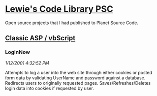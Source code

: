# [Lewie's Code Library PSC](../../README.md)

Open source projects that I had published to Planet Source Code.

## [Classic ASP / vbScript](../README.md)

### LoginNow

*1/12/2001 4:32:52 PM*

Attempts to log a user into the web site through either cookies or posted form data by validating UserName and password against a database. Redirects users to originally requested pages. Saves/Refreshes/Deletes login data into cookies if requested by user.


